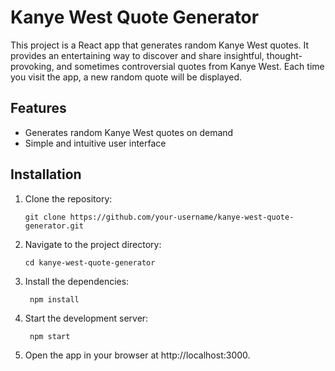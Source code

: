 # Kanye West Quote Generator


This project is a React app that generates random Kanye West quotes. It provides an entertaining way to discover and share insightful, thought-provoking, and sometimes controversial quotes from Kanye West. Each time you visit the app, a new random quote will be displayed.

## Features

- Generates random Kanye West quotes on demand
- Simple and intuitive user interface

## Installation

1. Clone the repository:

   ```shell
   git clone https://github.com/your-username/kanye-west-quote-generator.git
   ```

2. Navigate to the project directory:

   ```shell
   cd kanye-west-quote-generator
   ```

3. Install the dependencies:

   ```shell
    npm install
   ```

4. Start the development server:

   ```shell
    npm start
   ```

5. Open the app in your browser at http://localhost:3000.
